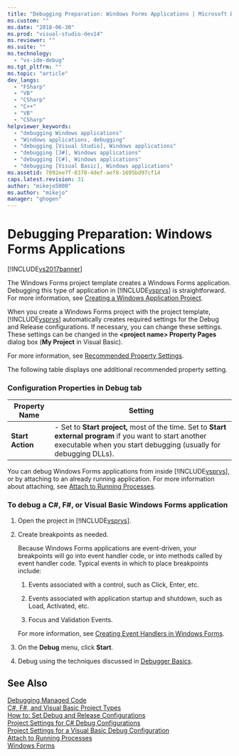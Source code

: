 ```yaml
---
title: "Debugging Preparation: Windows Forms Applications | Microsoft Docs"
ms.custom: ""
ms.date: "2018-06-30"
ms.prod: "visual-studio-dev14"
ms.reviewer: ""
ms.suite: ""
ms.technology: 
  - "vs-ide-debug"
ms.tgt_pltfrm: ""
ms.topic: "article"
dev_langs: 
  - "FSharp"
  - "VB"
  - "CSharp"
  - "C++"
  - "VB"
  - "CSharp"
helpviewer_keywords: 
  - "debugging Windows applications"
  - "Windows applications, debugging"
  - "debugging [Visual Studio], Windows applications"
  - "debugging [J#], Windows applications"
  - "debugging [C#], Windows applications"
  - "debugging [Visual Basic], Windows applications"
ms.assetid: 7092ee7f-8378-4def-aef8-1695bd97cf14
caps.latest.revision: 31
author: "mikejo5000"
ms.author: "mikejo"
manager: "ghogen"
---
```

# Debugging Preparation: Windows Forms Applications
[!INCLUDE[vs2017banner](../includes/vs2017banner.md)]

The Windows Forms project template creates a Windows Forms application. Debugging this type of application in [!INCLUDE[vsprvs](../includes/vsprvs-md.md)] is straightforward. For more information, see [Creating a Windows Application Project](http://msdn.microsoft.com/en-us/b2f93fed-c635-4705-8d0e-cf079a264efa).  
  
 When you create a Windows Forms project with the project template, [!INCLUDE[vsprvs](../includes/vsprvs-md.md)] automatically creates required settings for the Debug and Release configurations. If necessary, you can change these settings. These settings can be changed in the **\<project name> Property Pages** dialog box (**My Project** in Visual Basic).  
  
 For more information, see [Recommended Property Settings](../debugger/managed-debugging-recommended-property-settings.md).  
  
 The following table displays one additional recommended property setting.  
  
### Configuration Properties in Debug tab  
  
|**Property Name**|**Setting**|  
|-----------------------|-----------------|  
|**Start Action**|-   Set to **Start project,** most of the time. Set to **Start external program** if you want to start another executable when you start debugging (usually for debugging DLLs).|  
  
 You can debug Windows Forms applications from inside [!INCLUDE[vsprvs](../includes/vsprvs-md.md)], or by attaching to an already running application. For more information about attaching, see [Attach to Running Processes](../debugger/attach-to-running-processes-with-the-visual-studio-debugger.md).  
  
### To debug a C#, F#, or Visual Basic Windows Forms application  
  
1.  Open the project in [!INCLUDE[vsprvs](../includes/vsprvs-md.md)].  
  
2.  Create breakpoints as needed.  
  
     Because Windows Forms applications are event-driven, your breakpoints will go into event handler code, or into methods called by event handler code. Typical events in which to place breakpoints include:  
  
    1.  Events associated with a control, such as Click, Enter, etc.  
  
    2.  Events associated with application startup and shutdown, such as Load, Activated, etc.  
  
    3.  Focus and Validation Events.  
  
     For more information, see [Creating Event Handlers in Windows Forms](http://msdn.microsoft.com/library/6514e530-c6b8-489c-a8d2-eda7b7072701).  
  
3.  On the **Debug** menu, click **Start**.  
  
4.  Debug using the techniques discussed in [Debugger Basics](../debugger/debugger-basics.md).  
  
## See Also  
 [Debugging Managed Code](../debugger/debugging-managed-code.md)   
 [C#, F#, and Visual Basic Project Types](../debugger/debugging-preparation-csharp-f-hash-and-visual-basic-project-types.md)   
 [How to: Set Debug and Release Configurations](../debugger/how-to-set-debug-and-release-configurations.md)   
 [Project Settings for  C# Debug Configurations](../debugger/project-settings-for-csharp-debug-configurations.md)   
 [Project Settings for a Visual Basic Debug Configuration](../debugger/project-settings-for-a-visual-basic-debug-configuration.md)   
 [Attach to Running Processes](../debugger/attach-to-running-processes-with-the-visual-studio-debugger.md)   
 [Windows Forms](http://msdn.microsoft.com/library/627df1e9-b254-41af-bbac-9a4f02810c54)



